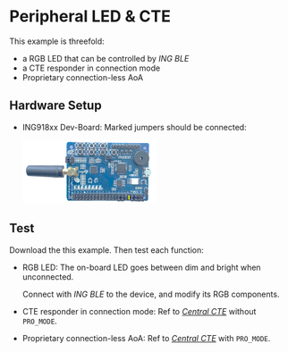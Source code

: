 # Peripheral LED & CTE

This example is threefold:

* a RGB LED that can be controlled by _ING BLE_
* a CTE responder in connection mode
* Proprietary connection-less AoA

## Hardware Setup

* ING918xx Dev-Board: Marked jumpers should be connected:

    <img src="./img/hardware.png" width="50%" />

## Test

Download the this example. Then test each function:

* RGB LED: The on-board LED goes between dim and bright when unconnected.

    Connect with _ING BLE_ to the device, and modify its RGB components.

* CTE responder in connection mode: Ref to [_Central CTE_](../../central_cte/doc/index.md)
    without `PRO_MODE`.

* Proprietary connection-less AoA: Ref to [_Central CTE_](../../central_cte/doc/index.md) with `PRO_MODE`.
